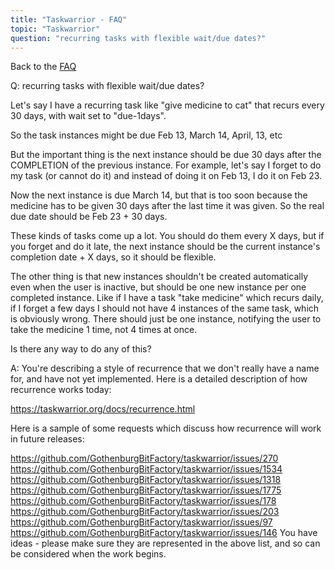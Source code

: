 ```yaml
---
title: "Taskwarrior - FAQ"
topic: "Taskwarrior"
question: "recurring tasks with flexible wait/due dates?"
---
```


Back to the [FAQ](/support/faq)

Q: recurring tasks with flexible wait/due dates?

Let's say I have a recurring task like "give medicine to cat" that recurs every 30 days, with wait set to "due-1days".

So the task instances might be due Feb 13, March 14, April, 13, etc

But the important thing is the next instance should be due 30 days after the COMPLETION of the previous instance. For example, let's say I forget to do my task (or cannot do it) and instead of doing it on Feb 13, I do it on Feb 23.

Now the next instance is due March 14, but that is too soon because the medicine has to be given 30 days after the last time it was given. So the real due date should be Feb 23 + 30 days.

These kinds of tasks come up a lot. You should do them every X days, but if you forget and do it late, the next instance should be the current instance's completion date + X days, so it should be flexible.

The other thing is that new instances shouldn't be created automatically even when the user is inactive, but should be one new instance per one completed instance. Like if I have a task "take medicine" which recurs daily, if I forget a few days I should not have 4 instances of the same task, which is obviously wrong. There should just be one instance, notifying the user to take the medicine 1 time, not 4 times at once.

Is there any way to do any of this?

A: You're describing a style of recurrence that we don't really have a name for, and have not yet implemented. Here is a detailed description of how recurrence works today:

https://taskwarrior.org/docs/recurrence.html

Here is a sample of some requests which discuss how recurrence will work in future releases:

https://github.com/GothenburgBitFactory/taskwarrior/issues/270
https://github.com/GothenburgBitFactory/taskwarrior/issues/1534
https://github.com/GothenburgBitFactory/taskwarrior/issues/1318
https://github.com/GothenburgBitFactory/taskwarrior/issues/1775
https://github.com/GothenburgBitFactory/taskwarrior/issues/178
https://github.com/GothenburgBitFactory/taskwarrior/issues/203
https://github.com/GothenburgBitFactory/taskwarrior/issues/97
https://github.com/GothenburgBitFactory/taskwarrior/issues/146
You have ideas - please make sure they are represented in the above list, and so can be considered when the work begins.

